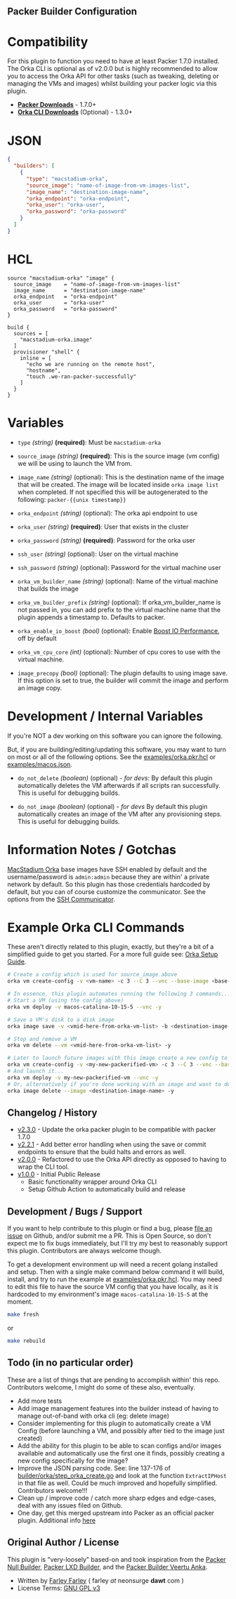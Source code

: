 ## Packer Builder Configuration

# Compatibility

For this plugin to function you need to have at least Packer 1.7.0 installed.
The Orka CLI is optional as of v2.0.0 but is highly recommended to allow
you to access the Orka API for other tasks (such as tweaking, deleting or managing the
VMs and images) whilst building your packer logic via this plugin.

- **[Packer Downloads]** - 1.7.0+
- **[Orka CLI Downloads]** (Optional) - 1.3.0+

# JSON

```json
{
  "builders": [
    {
      "type": "macstadium-orka",
      "source_image": "name-of-image-from-vm-images-list",
      "image_name": "destination-image-name",
      "orka_endpoint": "orka-endpoint",
      "orka_user": "orka-user",
      "orka_password": "orka-password"
    }
  ]
}
```

# HCL

```hcl
source "macstadium-orka" "image" {
  source_image    = "name-of-image-from-vm-images-list"
  image_name      = "destination-image-name"
  orka_endpoint   = "orka-endpoint"
  orka_user       = "orka-user"
  orka_password   = "orka-password"
}

build {
  sources = [
    "macstadium-orka.image"
  ]
  provisioner "shell" {
    inline = [
      "echo we are running on the remote host",
      "hostname",
      "touch .we-ran-packer-successfully"
    ]
  }
}
```

# Variables

- `type` _(string)_ **(required)**: Must be `macstadium-orka`

- `source_image` _(string)_ **(required)**: This is the source image (vm config) we will be using to launch the VM from.

- `image_name` _(string)_ (optional): This is the destination name of the image that will be created. The image will be located inside `orka image list` when completed. If not specified this will be autogenerated to the following: `packer-{{unix timestamp}}`

- `orka_endpoint` _(string)_ (optional): The orka api endpoint to use

- `orka_user` _(string)_ **(required)**: User that exists in the cluster

- `orka_password` _(string)_ **(required)**: Password for the orka user

- `ssh_user` _(string)_ (optional): User on the virtual machine

- `ssh_password` _(string)_ (optional): Password for the virtual machine user

- `orka_vm_builder_name` _(string)_ (optional): Name of the virtual machine that builds the image

- `orka_vm_builder_prefix` _(string)_ (optional): If orka_vm_builder_name is not passed in, you can add prefix to the virtual machine name that the plugin appends a timestamp to. Defaults to packer.

- `orka_enable_io_boost` _(bool)_ (optional): Enable [Boost IO Performance](https://orkadocs.macstadium.com/docs/boost-io-performance), off by default

- `orka_vm_cpu_core` _(int)_ (optional): Number of cpu cores to use with the virtual machine.

- `image_precopy` _(bool)_ (optional): The plugin defaults to using image save. If this option is set to true, the builder will commit the image and perform an image copy.

# Development / Internal Variables

If you're NOT a dev working on this software you can ignore the following.

But, if you are building/editing/updating this software, you may want to turn on most or all of the following options. See the [examples/orka.pkr.hcl](./examples/orka.pkr.hcl) or [examples/macos.json](./examples/macos-catalina.json).

- `do_not_delete` _(boolean)_ (optional) _*- for devs*_: By default this plugin automatically deletes the VM afterwards if all scripts ran successfully. This is useful for debugging builds.

- `do_not_image` _(boolean)_ (optional) _*- for devs*_ By default this plugin automatically creates an image of the VM after any provisioning steps. This is useful for debugging builds.

# Information Notes / Gotchas

[MacStadium Orka] base images have SSH enabled by default and the username/password is `admin:admin` because they are within' a private network by default. So this plugin has those credentials hardcoded by default, but you can of course customize the communicator. See the options from the [SSH Communicator].

# Example Orka CLI Commands

These aren't directly related to this plugin, exactly, but they're a bit of a simplified guide to get you started. For a more full guide see: [Orka Setup Guide].

```bash
# Create a config which is used for source_image above
orka vm create-config -v <vm-name> -c 3 --C 3 --vnc --base-image <base-image> -y

# In essence, this plugin automates running the following 3 commands...
# Start a VM (using the config above)
orka vm deploy -v macos-catalina-10-15-5 --vnc -y

# Save a VM's disk to a disk image
orka image save -v <vmid-here-from-orka-vm-list> -b <destination-image-name> -y

# Stop and remove a VM
orka vm delete --vm <vmid-here-from-orka-vm-list> -y

# Later to launch future images with this image create a new config to launch...
orka vm create-config -v <my-new-packerified-vm> -c 3 --C 3 --vnc --base-image <destination-image-name> -y
# And launch it...
orka vm deploy -v my-new-packerified-vm --vnc -y
# Or, alternatively if you're done working with an image and want to delete it...
orka image delete --image <destination-image-name> -y
```

## Changelog / History

- [v2.3.0] - Update the orka packer plugin to be compatible with packer 1.7.0
- [v2.2.1] - Add better error handling when using the save or commit endpoints to ensure that the build halts and errors as well.
- [v2.0.0] - Refactored to use the Orka API directly as opposed to having to wrap the CLI tool.
- [v1.0.0] - Initial Public Release
  - Basic functionality wrapper around Orka CLI
  - Setup Github Action to automatically build and release

## Development / Bugs / Support

If you want to help contribute to this plugin or find a bug, please [file an issue] on Github, and/or submit me a PR. This is Open Source, so don't expect me to fix bugs immediately, but I'll try my best to reasonably support this plugin. Contributors are always welcome though.

To get a development environment up will need a recent golang installed and setup. Then with a single make command below command it will build, install, and try to run the example at [examples/orka.pkr.hcl](./examples/orka.pkr.hcl). You may need to edit this file to have the source VM config that you have locally, as it is hardcoded to my environment's image `macos-catalina-10-15-5` at the moment.

```bash
make fresh
```

or

```bash
make rebuild
```

## Todo (in no particular order)

These are a list of things that are pending to accomplish within' this repo. Contributors welcome, I might do some of these also, eventually.

- Add more tests
- Add image management features into the builder instead of having to manage out-of-band with orka cli (eg: delete image)
- Consider implementing for this plugin to automatically create a VM Config (before launching a VM, and possibly after tied to the image just created)
- Add the ability for this plugin to be able to scan configs and/or images available and automatically use the first one it finds, possibly creating a new config specifically for the image?
- Improve the JSON parsing code. See: line 137-176 of [builder/orka/step_orka_create.go](./builder/orka/step_orka_create.go) and look at the function `ExtractIPHost` in that file as well. Could be much improved and hopefully simplified. Contributors welcome!!!
- Clean up / improve code / catch more sharp edges and edge-cases, deal with any issues filed on Github.
- One day, get this merged upstream into Packer as an official packer plugin. Additional info [here](https://www.packer.io/docs/plugins/packer-integration-program)

## Original Author / License

This plugin is "very-loosely" based-on and took inspiration from the [Packer Null Builder], [Packer LXD Builder], and the [Packer Builder Veertu Anka].

- Written by [Farley Farley] ( farley _at_ neonsurge **dawt** com )
- License Terms: [GNU GPL v3]

[//]: <> (Ignore, below here are links for ease-of-use above)
[Packer]: https://www.packer.io/
[Packer Builder]: https://www.packer.io/docs/extending/custom-builders.html
[MacStadium Orka]: https://www.macstadium.com/orka
[Orka]: https://www.macstadium.com/orka
[MacStadium]: https://www.macstadium.com
[Packer Downloads]: https://www.packer.io/downloads.html
[Orka CLI Downloads]: https://orkadocs.macstadium.com/docs/downloads
[Orka Setup Guide]: https://orkadocs.macstadium.com/docs/quick-start
[Latest Release]: https://github.com/lumoslabs/packer-builder-macstadium-orka/releases
[Farley Farley]: https://github.com/andrewfarley
[GNU GPL v3]: https://choosealicense.com/licenses/gpl-3.0/
[v1.0.0]: https://github.com/macstadium/packer-plugin-macstadium-orka/releases/tag/v1.0.0
[v2.0.0]: https://github.com/macstadium/packer-plugin-macstadium-orka/releases/tag/v2.0.0
[v2.2.1]: https://github.com/macstadium/packer-plugin-macstadium-orka/releases/tag/v2.2.1
[v2.3.0]: https://github.com/macstadium/packer-plugin-macstadium-orka/releases/tag/v2.3.0
[SSH Communicator]: https://www.packer.io/docs/communicators/ssh
[Packer Builder Veertu Anka]: https://github.com/veertuinc/packer-builder-veertu-anka
[Packer Null Builder]: https://github.com/hashicorp/packer/tree/master/builder/null
[Packer LXD Builder]: https://github.com/hashicorp/packer/tree/master/builder/lxd
[file an issue]: https://github.com/macstadium/packer-plugin-macstadium-orka/issues
